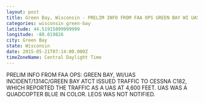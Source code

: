 ```yaml
---
layout: post
title: Green Bay, Wisconsin - PRELIM INFO FROM FAA OPS GREEN BAY WI UAS INCIDENT 1314C GREEN BAY ATCT ISSUED
categories: wisconsin green-bay
latitude: 44.51915899999999
longitude: -88.019826
city: Green Bay
state: Wisconsin
date: 2015-05-21T07:14:00.000Z
timeZoneName: Central Daylight Time
---
```


PRELIM INFO FROM FAA OPS: GREEN BAY, WI/UAS INCIDENT/1314C/GREEN BAY ATCT ISSUED TRAFFIC TO CESSNA C182, WHICH REPORTED THE TRAFFIC AS A UAS AT 4,600 FEET. UAS WAS A QUADCOPTER BLUE IN COLOR. LEOS WAS NOT NOTIFIED. 